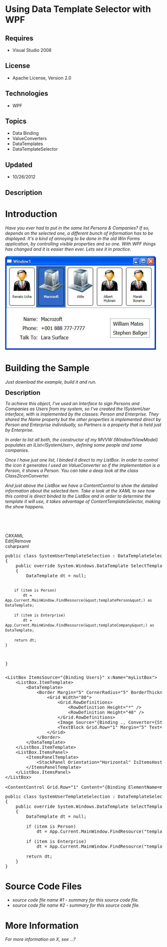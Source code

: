 # Using Data Template Selector with WPF
## Requires
- Visual Studio 2008
## License
- Apache License, Version 2.0
## Technologies
- WPF
## Topics
- Data Binding
- ValueConverters
- DataTemplates
- DataTemplateSelector
## Updated
- 10/26/2012
## Description

<h1>Introduction</h1>
<p><em>Have you ever had to put in the same list Persons &amp; Companies? If so, depends on the selected one, a different bunch of information has to be displayed. It's a kind of annoying to be done in the old Win Forms application, by controlling visible properties
 and so one. With WPF things has changed and it is easier then ever. Lets see it in practice.</em></p>
<p><em><img id="69321" src="69321-template_company.jpg" alt="" width="485" height="300"></em></p>
<h1><span>Building the Sample</span></h1>
<p><em>Just download the example, build it and run.</em></p>
<p><span style="font-size:20px; font-weight:bold">Description</span></p>
<p><em>To achieve this object, I've used an Interface to sign Persons and Companies as Users from my system, so I've created the ISystemUser interface, with is implemented by the classes: Person and Enterprise. They shared the Name property but the other properties
 is implemented direct by Person and Enterprise individually, so Partners is a property that is held just by Enterprise.</em></p>
<p><em>In order to list all both, the constructor of my&nbsp;MVVW (Window1ViewModel) populates an IList&lt;ISystemUser&gt;, defining some people and some companies.</em></p>
<p><em>Once I have just one list, I binded it direct to my ListBox. In order to control the icon it generates I used an ValueConverter so if the implementation is a Person, it shows a Person. You can take a deep look at the class Class2IconConverter.</em></p>
<p><em>And just above the ListBox we have a ContentControl to show the detailed information about the selected item. Take a look at the XAML to see how this control is direct binded to the ListBox and in order to determine the template it will use, it takes
 advantage of ContentTemplateSelector, making the show happens.</em></p>
<p><em>&nbsp;</em></p>
<p>&nbsp;</p>
<div class="scriptcode">
<div class="pluginEditHolder" pluginCommand="mceScriptCode">
<div class="title"><span>C#</span><span>XAML</span></div>
<div class="pluginLinkHolder"><span class="pluginEditHolderLink">Edit</span>|<span class="pluginRemoveHolderLink">Remove</span></div>
<span class="hidden">csharp</span><span class="hidden">xaml</span>
<pre class="hidden">public class SystemUserTemplateSelection : DataTemplateSelector
{
    public override System.Windows.DataTemplate SelectTemplate(object item, System.Windows.DependencyObject container)
    {
        DataTemplate dt = null;

        if (item is Person)
            dt = App.Current.MainWindow.FindResource(&quot;templatePerson&quot;) as DataTemplate;

        if (item is Enterprise)
            dt = App.Current.MainWindow.FindResource(&quot;templateCompany&quot;) as DataTemplate;

        return dt;
    }
}</pre>
<pre class="hidden">&lt;ListBox ItemsSource=&quot;{Binding Users}&quot; x:Name=&quot;myListBox&quot;&gt;
    &lt;ListBox.ItemTemplate&gt;
        &lt;DataTemplate&gt;
            &lt;Border Margin=&quot;5&quot; CornerRadius=&quot;5&quot; BorderThickness=&quot;1&quot; BorderBrush=&quot;Black&quot;&gt;
                &lt;Grid Width=&quot;80&quot;&gt;
                    &lt;Grid.RowDefinitions&gt;
                        &lt;RowDefinition Height=&quot;*&quot; /&gt;
                        &lt;RowDefinition Height=&quot;40&quot; /&gt;
                    &lt;/Grid.RowDefinitions&gt;
                    &lt;Image Source=&quot;{Binding ., Converter={StaticResource c2iConv}}&quot; /&gt;                            
                    &lt;TextBlock Grid.Row=&quot;1&quot; Margin=&quot;5&quot; Text=&quot;{Binding Name}&quot; TextWrapping=&quot;Wrap&quot; HorizontalAlignment=&quot;Center&quot; /&gt;
                &lt;/Grid&gt;
            &lt;/Border&gt;
        &lt;/DataTemplate&gt;
    &lt;/ListBox.ItemTemplate&gt;
    &lt;ListBox.ItemsPanel&gt;
        &lt;ItemsPanelTemplate&gt;
            &lt;StackPanel Orientation=&quot;Horizontal&quot; IsItemsHost=&quot;True&quot; /&gt;
        &lt;/ItemsPanelTemplate&gt;
    &lt;/ListBox.ItemsPanel&gt;
&lt;/ListBox&gt;

&lt;ContentControl Grid.Row=&quot;1&quot; Content=&quot;{Binding ElementName=myListBox, Path=SelectedItem}&quot; ContentTemplateSelector=&quot;{StaticResource systemUserTemplateSelector}&quot; /&gt;</pre>
<div class="preview">
<pre class="csharp"><span class="cs__keyword">public</span>&nbsp;<span class="cs__keyword">class</span>&nbsp;SystemUserTemplateSelection&nbsp;:&nbsp;DataTemplateSelector&nbsp;
{&nbsp;
&nbsp;&nbsp;&nbsp;&nbsp;<span class="cs__keyword">public</span>&nbsp;<span class="cs__keyword">override</span>&nbsp;System.Windows.DataTemplate&nbsp;SelectTemplate(<span class="cs__keyword">object</span>&nbsp;item,&nbsp;System.Windows.DependencyObject&nbsp;container)&nbsp;
&nbsp;&nbsp;&nbsp;&nbsp;{&nbsp;
&nbsp;&nbsp;&nbsp;&nbsp;&nbsp;&nbsp;&nbsp;&nbsp;DataTemplate&nbsp;dt&nbsp;=&nbsp;<span class="cs__keyword">null</span>;&nbsp;
&nbsp;
&nbsp;&nbsp;&nbsp;&nbsp;&nbsp;&nbsp;&nbsp;&nbsp;<span class="cs__keyword">if</span>&nbsp;(item&nbsp;<span class="cs__keyword">is</span>&nbsp;Person)&nbsp;
&nbsp;&nbsp;&nbsp;&nbsp;&nbsp;&nbsp;&nbsp;&nbsp;&nbsp;&nbsp;&nbsp;&nbsp;dt&nbsp;=&nbsp;App.Current.MainWindow.FindResource(<span class="cs__string">&quot;templatePerson&quot;</span>)&nbsp;<span class="cs__keyword">as</span>&nbsp;DataTemplate;&nbsp;
&nbsp;
&nbsp;&nbsp;&nbsp;&nbsp;&nbsp;&nbsp;&nbsp;&nbsp;<span class="cs__keyword">if</span>&nbsp;(item&nbsp;<span class="cs__keyword">is</span>&nbsp;Enterprise)&nbsp;
&nbsp;&nbsp;&nbsp;&nbsp;&nbsp;&nbsp;&nbsp;&nbsp;&nbsp;&nbsp;&nbsp;&nbsp;dt&nbsp;=&nbsp;App.Current.MainWindow.FindResource(<span class="cs__string">&quot;templateCompany&quot;</span>)&nbsp;<span class="cs__keyword">as</span>&nbsp;DataTemplate;&nbsp;
&nbsp;
&nbsp;&nbsp;&nbsp;&nbsp;&nbsp;&nbsp;&nbsp;&nbsp;<span class="cs__keyword">return</span>&nbsp;dt;&nbsp;
&nbsp;&nbsp;&nbsp;&nbsp;}&nbsp;
}</pre>
</div>
</div>
</div>
<h1><span>Source Code Files</span></h1>
<ul>
<li><em>source code file name #1 - summary for this source code file.</em> </li><li><em><em>source code file name #2 - summary for this source code file.</em></em>
</li></ul>
<h1>More Information</h1>
<p><em>For more information on X, see ...?</em></p>
